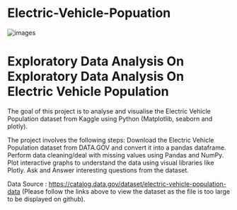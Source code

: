# Electric-Vehicle-Popuation
![images](https://github.com/user-attachments/assets/c64fae69-a798-4bcf-95b1-8f81026bdc0b)
# Exploratory Data Analysis On Exploratory Data Analysis On Electric Vehicle Population


The goal of this project is to analyse and visualise the  Electric Vehicle Population
 dataset from Kaggle using Python (Matplotlib, seaborn and plotly).

The project involves the following steps:
Download the  Electric Vehicle Population dataset from DATA.GOV and convert it into a pandas dataframe.
Perform data cleaning/deal with missing values using Pandas and NumPy.
Plot interactive graphs to understand the data using visual libraries like Plotly.
Ask and Answer interesting questions from the dataset.

Data Source : https://catalog.data.gov/dataset/electric-vehicle-population-data
(Please follow the links above to view the dataset as the file is too large to be displayed on github).
